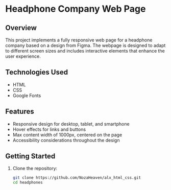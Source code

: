 # Headphone Company Web Page

## Overview
This project implements a fully responsive web page for a headphone company based on a design from Figma. The webpage is designed to adapt to different screen sizes and includes interactive elements that enhance the user experience.

## Technologies Used
- HTML
- CSS
- Google Fonts

## Features
- Responsive design for desktop, tablet, and smartphone
- Hover effects for links and buttons
- Max content width of 1000px, centered on the page
- Accessibility considerations throughout the design

## Getting Started
1. Clone the repository:
   ```bash
   git clone https://github.com/NozaHeaven/alx_html_css.git
   cd headphones
